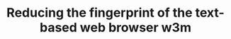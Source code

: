 ---
lang: de
layout: doc
redirect_from:
- /de/doc/mutt/
- /de/wiki/W3m/
- /de/doc/W3m/
- /de/doc/w3m/
redirect_to: https://github.com/Qubes-Community/Contents/blob/master/docs/configuration/w3m.md
ref: 101
title: Reducing the fingerprint of the text-based web browser w3m
---